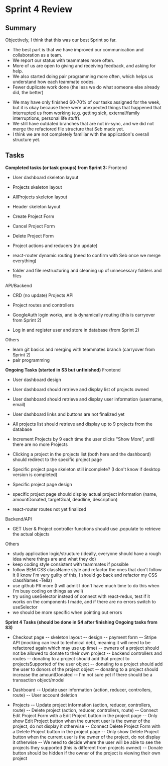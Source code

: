 # Sprint 4 Review

## Summary

Objectively, I think that this was our best Sprint so far.

- The best part is that we have improved our communication and collaboration as a team.
- We report our status with teammates more often.
- More of us are open to giving and receiving feedback, and asking for help.
- We also started doing pair programming more often, which helps us understand how each teammate codes.
- Fewer duplicate work done (the less we do what someone else already did, the better)

* We may have only finished 60-70% of our tasks assigned for the week, but it is okay because there were unexpected things that happened that interrupted us from working (e.g. getting sick, external/family interruptions, personal life stuff).
* We still have outdated branches that are not in-sync, and we did not merge the refactored file structure that Seb made yet.
* I think we are not completely familiar with the application's overall structure yet.

## Tasks

**Completed tasks (or task groups) from Sprint 3:**
Frontend

- User dashboard skeleton layout
- Projects skeleton layout
- AllProjects skeleton layout
- Header skeleton layout

- Create Project Form
- Cancel Project Form
- Delete Project Form

- Project actions and reducers (no update)

- react-router dynamic routing (need to confirm with Seb once we merge everything)
- folder and file restructuring and cleaning up of unnecessary folders and files

API/Backend

- CRD (no update) Projects API
- Project routes and controllers

- GoogleAuth login works, and is dynamically routing (this is carryover from Sprint 2)
- Log in and register user and store in database (from Sprint 2)

Others

- learn git basics and merging with teammates branch (carryover from Sprint 2)
- pair programming

**Ongoing Tasks (started in S3 but unfinished)**
Frontend

- User dashboard design
- User dashboard should retrieve and display list of projects owned
- User dashboard should retrieve and display user information (username, email)
- User dashboard links and buttons are not finalized yet

- All projects list should retrieve and display up to 9 projects from the database
- Increment Projects by 9 each time the user clicks "Show More", until there are no more Projects
- Clicking a project in the projects list (both here and the dashboard) should redirect to the specific project page

- Specific project page skeleton still incomplete? (I don't know if desktop version is completed)
- Specific project page design
- specific project page should display actual project information (name, amountDonated, targetGoal, deadline, description)

- react-router routes not yet finalized

Backend/API

- GET User & Project controller functions should use .populate to retrieve the actual objects

Others

- study application logic/structure (ideally, everyone should have a rough idea where things are and what they do)
- keep coding style consistent with teammates if possible
- follow BEM CSS className style and refactor the ones that don't follow it (I know I'm very guilty of this, I should go back and refactor my CSS classNames -Tella)
- use github PR more (I will admit I don't have much time to do this when I'm busy coding on things as well)
- try using useSelector instead of connect with react-redux, test if it works on the components I made, and if there are no errors switch to useSelector
- we should be more specific when pointing out errors

**Sprint 4 Tasks (should be done in S4 after finishing Ongoing tasks from S3)**

- Checkout page
  -- skeleton layout
  -- design
  -- payment form
  -- Stripe API (mocking can lead to technical debt, meaning it will need to be refactored again which may use up time)
  -- owners of a project should not be allowed to donate to their own project
  -- backend controllers and routes
  -- donating to a project should add that project to projectsSupported of the user object
  -- donating to a project should add the user to donors of the project object
  -- donating to a project should increase the amountDonated
  -- I'm not sure yet if there should be a transaction object/model

- Dashboard
  -- Update user information (action, reducer, controllers, route)
  -- User account deletion

- Projects
  -- Update project information (action, reducer, controllers, route)
  -- Delete project (action, reducer, controllers, route)
  -- Connect Edit Project Form with a Edit Project button in the project page
  -- Only show Edit Project button when the current user is the owner of the project, do not display it otherwise
  -- Connect Delete Project Form with a Delete Project button in the project page
  -- Only show Delete Project button when the current user is the owner of the project, do not display it otherwise
  -- We need to decide where the user will be able to see the projects they supported (this is different from projects owned)
  -- Donate button should be hidden if the owner of the project is viewing their own project
